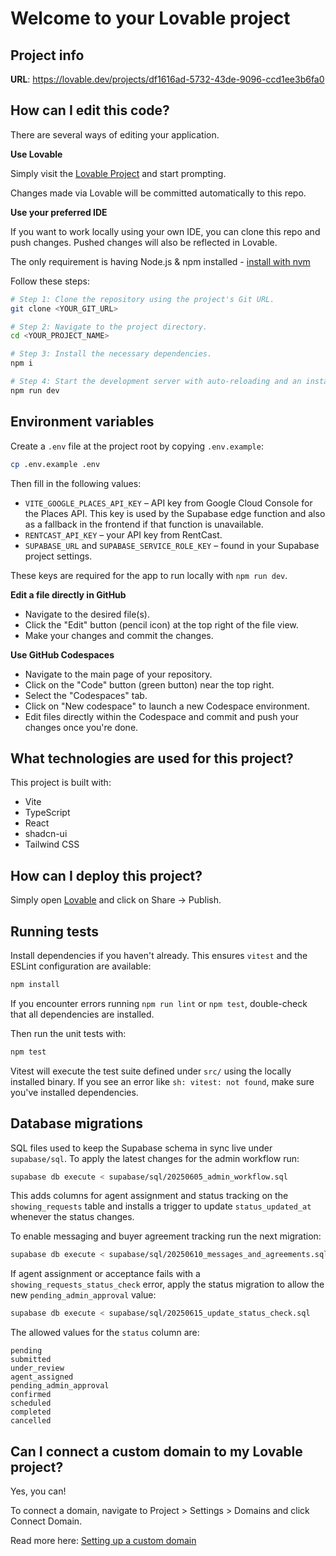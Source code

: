 # Welcome to your Lovable project

## Project info

**URL**: https://lovable.dev/projects/df1616ad-5732-43de-9096-ccd1ee3b6fa0

## How can I edit this code?

There are several ways of editing your application.

**Use Lovable**

Simply visit the [Lovable Project](https://lovable.dev/projects/df1616ad-5732-43de-9096-ccd1ee3b6fa0) and start prompting.

Changes made via Lovable will be committed automatically to this repo.

**Use your preferred IDE**

If you want to work locally using your own IDE, you can clone this repo and push changes. Pushed changes will also be reflected in Lovable.

The only requirement is having Node.js & npm installed - [install with nvm](https://github.com/nvm-sh/nvm#installing-and-updating)

Follow these steps:

```sh
# Step 1: Clone the repository using the project's Git URL.
git clone <YOUR_GIT_URL>

# Step 2: Navigate to the project directory.
cd <YOUR_PROJECT_NAME>

# Step 3: Install the necessary dependencies.
npm i

# Step 4: Start the development server with auto-reloading and an instant preview.
npm run dev
```

## Environment variables

Create a `.env` file at the project root by copying `.env.example`:

```sh
cp .env.example .env
```

Then fill in the following values:

- `VITE_GOOGLE_PLACES_API_KEY` – API key from Google Cloud Console for the Places API. This key is used by the Supabase edge function and also as a fallback in the frontend if that function is unavailable.
- `RENTCAST_API_KEY` – your API key from RentCast.
- `SUPABASE_URL` and `SUPABASE_SERVICE_ROLE_KEY` – found in your Supabase project settings.

These keys are required for the app to run locally with `npm run dev`.

**Edit a file directly in GitHub**

- Navigate to the desired file(s).
- Click the "Edit" button (pencil icon) at the top right of the file view.
- Make your changes and commit the changes.

**Use GitHub Codespaces**

- Navigate to the main page of your repository.
- Click on the "Code" button (green button) near the top right.
- Select the "Codespaces" tab.
- Click on "New codespace" to launch a new Codespace environment.
- Edit files directly within the Codespace and commit and push your changes once you're done.

## What technologies are used for this project?

This project is built with:

- Vite
- TypeScript
- React
- shadcn-ui
- Tailwind CSS

## How can I deploy this project?

Simply open [Lovable](https://lovable.dev/projects/df1616ad-5732-43de-9096-ccd1ee3b6fa0) and click on Share -> Publish.

## Running tests

Install dependencies if you haven't already. This ensures `vitest` and the ESLint configuration are available:

```sh
npm install
```

If you encounter errors running `npm run lint` or `npm test`, double-check that
all dependencies are installed.

Then run the unit tests with:

```sh
npm test
```

Vitest will execute the test suite defined under `src/` using the locally installed binary. If you see an error like `sh: vitest: not found`, make sure you've installed dependencies.

## Database migrations

SQL files used to keep the Supabase schema in sync live under `supabase/sql`.
To apply the latest changes for the admin workflow run:

```sh
supabase db execute < supabase/sql/20250605_admin_workflow.sql
```

This adds columns for agent assignment and status tracking on the
`showing_requests` table and installs a trigger to update
`status_updated_at` whenever the status changes.

To enable messaging and buyer agreement tracking run the next migration:
```sh
supabase db execute < supabase/sql/20250610_messages_and_agreements.sql
```

If agent assignment or acceptance fails with a `showing_requests_status_check`
error, apply the status migration to allow the new `pending_admin_approval`
value:
```sh
supabase db execute < supabase/sql/20250615_update_status_check.sql
```

The allowed values for the `status` column are:

```
pending
submitted
under_review
agent_assigned
pending_admin_approval
confirmed
scheduled
completed
cancelled
```

## Can I connect a custom domain to my Lovable project?

Yes, you can!

To connect a domain, navigate to Project > Settings > Domains and click Connect Domain.

Read more here: [Setting up a custom domain](https://docs.lovable.dev/tips-tricks/custom-domain#step-by-step-guide)
